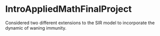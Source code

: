 # IntroAppliedMathFinalProject
Considered two different extensions to the SIR model to incorporate the dynamic of waning immunity.
